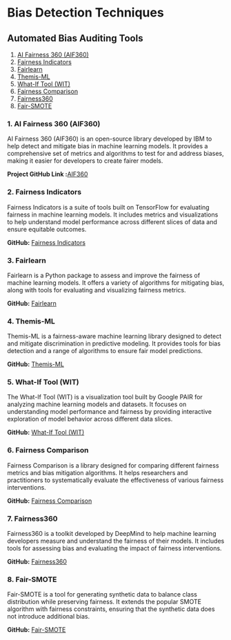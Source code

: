 # Bias Detection Techniques

## Automated Bias Auditing Tools

1. [AI Fairness 360 (AIF360)](#ai-fairness-360-aif360)
2. [Fairness Indicators](#fairness-indicators)
3. [Fairlearn](#fairlearn)
4. [Themis-ML](#themis-ml)
5. [What-If Tool (WIT)](#what-if-tool-wit)
6. [Fairness Comparison](#fairness-comparison)
7. [Fairness360](#fairness360)
8. [Fair-SMOTE](#fair-smote)

### 1. AI Fairness 360 (AIF360)

AI Fairness 360 (AIF360) is an open-source library developed by IBM to help detect and mitigate bias in machine learning models. 
It provides a comprehensive set of metrics and algorithms to test for and address biases, making it easier for developers to create fairer models.

**Project GitHub Link :**[AIF360](https://github.com/Trusted-AI/AIF360)

### 2. Fairness Indicators

Fairness Indicators is a suite of tools built on TensorFlow for evaluating fairness in machine learning models. It includes metrics and visualizations to help understand model performance across different slices of data and ensure equitable outcomes.

**GitHub:** [Fairness Indicators](https://github.com/tensorflow/fairness-indicators)

### 3. Fairlearn

Fairlearn is a Python package to assess and improve the fairness of machine learning models. It offers a variety of algorithms for mitigating bias, along with tools for evaluating and visualizing fairness metrics.

**GitHub:** [Fairlearn](https://github.com/fairlearn/fairlearn)

### 4. Themis-ML

Themis-ML is a fairness-aware machine learning library designed to detect and mitigate discrimination in predictive modeling. It provides tools for bias detection and a range of algorithms to ensure fair model predictions.

**GitHub:** [Themis-ML](https://github.com/cosmicBboy/themis-ml)

### 5. What-If Tool (WIT)

The What-If Tool (WIT) is a visualization tool built by Google PAIR for analyzing machine learning models and datasets. It focuses on understanding model performance and fairness by providing interactive exploration of model behavior across different data slices.

**GitHub:** [What-If Tool (WIT)](https://github.com/PAIR-code/what-if-tool)

### 6. Fairness Comparison

Fairness Comparison is a library designed for comparing different fairness metrics and bias mitigation algorithms. It helps researchers and practitioners to systematically evaluate the effectiveness of various fairness interventions.

**GitHub:**
[Fairness Comparison](https://github.com/algofairness/fairness-comparison)

### 7. Fairness360

Fairness360 is a toolkit developed by DeepMind to help machine learning developers measure and understand the fairness of their models. It includes tools for assessing bias and evaluating the impact of fairness interventions.

**GitHub:** [Fairness360](https://github.com/deepmind/fairness)

### 8. Fair-SMOTE

Fair-SMOTE is a tool for generating synthetic data to balance class distribution while preserving fairness. It extends the popular SMOTE algorithm with fairness constraints, ensuring that the synthetic data does not introduce additional bias.

**GitHub:** [Fair-SMOTE](https://github.com/marcoscastro/fair-smote)
